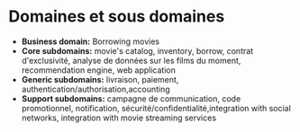 # Domaines et sous domaines
- **Business domain:** Borrowing movies
- **Core subdomains:** movie's catalog, inventory, borrow, contrat d'exclusivité, analyse de données sur les films du moment, recommendation engine, web application
- **Generic subdomains:** livraison, paiement, authentication/authorisation,accounting
- **Support subdomains:** campagne de communication, code promotionnel, notification, sécurité/confidentialité,integration with social networks, integration with movie streaming services